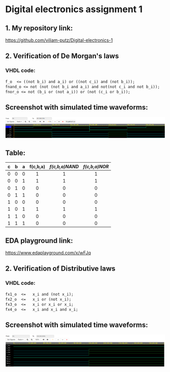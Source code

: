 # Digital electronics assignment 1

## 1. My repository link:
https://github.com/viliam-putz/Digital-electronics-1

## 2. Verification of De Morgan's laws

### VHDL code:
```
f_o  <= ((not b_i) and a_i) or ((not c_i) and (not b_i));
fnand_o <= not (not (not b_i and a_i) and not(not c_i and not b_i));
fnor_o <= not (b_i or (not a_i)) or (not (c_i or b_i));
```
## Screenshot with simulated time waveforms:
![](https://github.com/viliam-putz/Digital-electronics-1/blob/main/de1%20uloha1-1.png)

## Table:

| **c** | **b** |**a** | **f(c,b,a)** | ***f(c,b,a)NAND*** | ***f(c,b,a)NOR*** |
| :-: | :-: | :-: | :-: | :-: | :-: |
|0|0|0|1|1|1|
|0|0|1|1|1|1|
|0|1|0|0|0|0|
|0|1|1|0|0|0|
|1|0|0|0|0|0|
|1|0|1|1|1|1|
|1|1|0|0|0|0|
|1|1|1|0|0|0|

## EDA playground link:
https://www.edaplayground.com/x/wFJq

## 2. Verification of Distributive laws

### VHDL code:
```
fx1_o  <=   x_i and (not x_i);
fx2_o  <=   x_i or (not x_i);
fx3_o  <=   x_i or x_i or x_i;
fx4_o  <=   x_i and x_i and x_i;
```

## Screenshot with simulated time waveforms:
![](https://github.com/viliam-putz/Digital-electronics-1/blob/main/de1%20uloha1-2.png)
